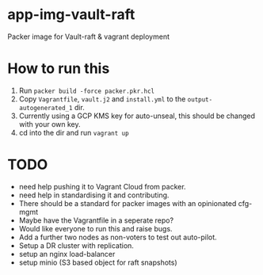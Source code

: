 # app-img-vault-raft
Packer image for Vault-raft &amp; vagrant deployment

# How to run this

1. Run `packer build -force packer.pkr.hcl`
2. Copy `Vagrantfile`, `vault.j2` and `install.yml` to the `output-autogenerated_1` dir.
3. Currently using a GCP KMS key for auto-unseal, this should be changed with your own key.
4. cd into the dir and run `vagrant up`

# TODO
- need help pushing it to Vagrant Cloud from packer.
- need help in standardising it and contributing.
- There should be a standard for packer images with an opinionated cfg-mgmt
- Maybe have the Vagrantfile in a seperate repo?
- Would like everyone to run this and raise bugs.
- Add a further two nodes as non-voters to test out auto-pilot.
- Setup a DR cluster with replication.
- setup an nginx load-balancer
- setup minio (S3 based object for raft snapshots)

